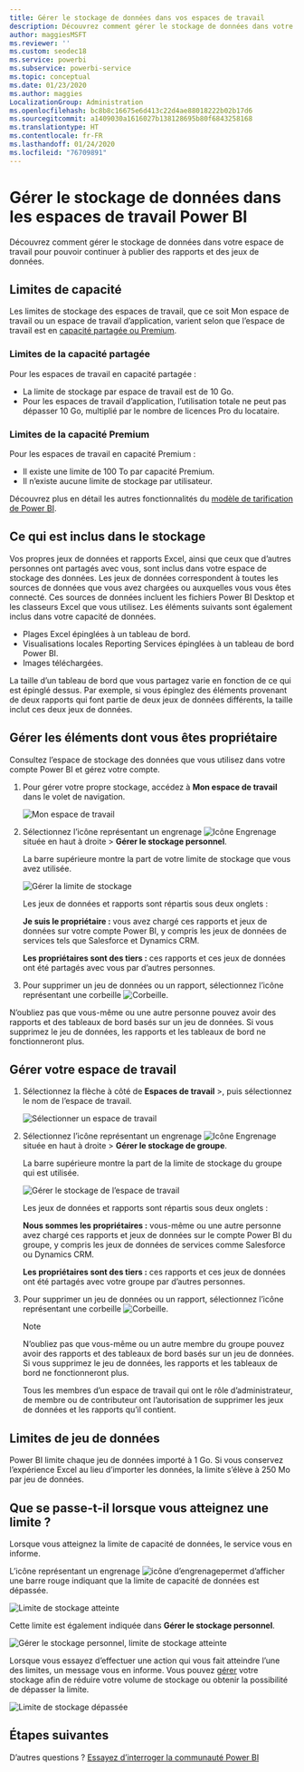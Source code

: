 ```yaml
---
title: Gérer le stockage de données dans vos espaces de travail
description: Découvrez comment gérer le stockage de données dans votre espace de travail pour être sûr de pouvoir continuer à publier des rapports et des jeux de données.
author: maggiesMSFT
ms.reviewer: ''
ms.custom: seodec18
ms.service: powerbi
ms.subservice: powerbi-service
ms.topic: conceptual
ms.date: 01/23/2020
ms.author: maggies
LocalizationGroup: Administration
ms.openlocfilehash: bc8b8c16675e6d413c22d4ae88018222b02b17d6
ms.sourcegitcommit: a1409030a1616027b138128695b80f6843258168
ms.translationtype: HT
ms.contentlocale: fr-FR
ms.lasthandoff: 01/24/2020
ms.locfileid: "76709891"
---
```

# <a name="manage-data-storage-in-power-bi-workspaces"></a>Gérer le stockage de données dans les espaces de travail Power BI

Découvrez comment gérer le stockage de données dans votre espace de travail pour pouvoir continuer à publier des rapports et des jeux de données.

## <a name="capacity-limits"></a>Limites de capacité

Les limites de stockage des espaces de travail, que ce soit Mon espace de travail ou un espace de travail d’application, varient selon que l’espace de travail est en [capacité partagée ou Premium](service-basic-concepts.md#capacities).

### <a name="shared-capacity-limits"></a>Limites de la capacité partagée
Pour les espaces de travail en capacité partagée : 

- La limite de stockage par espace de travail est de 10 Go.
- Pour les espaces de travail d’application, l’utilisation totale ne peut pas dépasser 10 Go, multiplié par le nombre de licences Pro du locataire.

### <a name="premium-capacity-limits"></a>Limites de la capacité Premium
Pour les espaces de travail en capacité Premium :
- Il existe une limite de 100 To par capacité Premium.
- Il n’existe aucune limite de stockage par utilisateur.

Découvrez plus en détail les autres fonctionnalités du [modèle de tarification de Power BI](https://powerbi.microsoft.com/pricing).

## <a name="whats-included-in-storage"></a>Ce qui est inclus dans le stockage

Vos propres jeux de données et rapports Excel, ainsi que ceux que d’autres personnes ont partagés avec vous, sont inclus dans votre espace de stockage des données. Les jeux de données correspondent à toutes les sources de données que vous avez chargées ou auxquelles vous vous êtes connecté. Ces sources de données incluent les fichiers Power BI Desktop et les classeurs Excel que vous utilisez. Les éléments suivants sont également inclus dans votre capacité de données.

* Plages Excel épinglées à un tableau de bord.
* Visualisations locales Reporting Services épinglées à un tableau de bord Power BI.
* Images téléchargées.

La taille d’un tableau de bord que vous partagez varie en fonction de ce qui est épinglé dessus. Par exemple, si vous épinglez des éléments provenant de deux rapports qui font partie de deux jeux de données différents, la taille inclut ces deux jeux de données.

<a name="manage"/>

## <a name="manage-items-you-own"></a>Gérer les éléments dont vous êtes propriétaire

Consultez l’espace de stockage des données que vous utilisez dans votre compte Power BI et gérez votre compte.

1. Pour gérer votre propre stockage, accédez à **Mon espace de travail** dans le volet de navigation.
   
    ![Mon espace de travail](media/service-admin-manage-your-data-storage-in-power-bi/pbi_myworkspace.png)

2. Sélectionnez l’icône représentant un engrenage ![Icône Engrenage](media/service-admin-manage-your-data-storage-in-power-bi/pbi_gearicon.png) située en haut à droite \> **Gérer le stockage personnel**.
   
    La barre supérieure montre la part de votre limite de stockage que vous avez utilisée.
   
    ![Gérer la limite de stockage](media/service-admin-manage-your-data-storage-in-power-bi/pbi_persnlstorage.png)
   
    Les jeux de données et rapports sont répartis sous deux onglets :
   
    **Je suis le propriétaire :** vous avez chargé ces rapports et jeux de données sur votre compte Power BI, y compris les jeux de données de services tels que Salesforce et Dynamics CRM.  

    **Les propriétaires sont des tiers :** ces rapports et ces jeux de données ont été partagés avec vous par d’autres personnes.
1. Pour supprimer un jeu de données ou un rapport, sélectionnez l’icône représentant une corbeille ![Corbeille](media/service-admin-manage-your-data-storage-in-power-bi/pbi_deleteicon.png).

N’oubliez pas que vous-même ou une autre personne pouvez avoir des rapports et des tableaux de bord basés sur un jeu de données. Si vous supprimez le jeu de données, les rapports et les tableaux de bord ne fonctionneront plus.

## <a name="manage-your-workspace"></a>Gérer votre espace de travail
1. Sélectionnez la flèche à côté de **Espaces de travail** \>, puis sélectionnez le nom de l’espace de travail.
   
    ![Sélectionner un espace de travail](media/service-admin-manage-your-data-storage-in-power-bi/pbi_groupworkspaces.png)
2. Sélectionnez l’icône représentant un engrenage ![Icône Engrenage](media/service-admin-manage-your-data-storage-in-power-bi/pbi_gearicon.png) située en haut à droite \> **Gérer le stockage de groupe**.
   
    La barre supérieure montre la part de la limite de stockage du groupe qui est utilisée.
   
    ![Gérer le stockage de l’espace de travail](media/service-admin-manage-your-data-storage-in-power-bi/pbi_groupstorage.png)
   
    Les jeux de données et rapports sont répartis sous deux onglets :
   
    **Nous sommes les propriétaires :** vous-même ou une autre personne avez chargé ces rapports et jeux de données sur le compte Power BI du groupe, y compris les jeux de données de services comme Salesforce ou Dynamics CRM.

    **Les propriétaires sont des tiers :** ces rapports et ces jeux de données ont été partagés avec votre groupe par d’autres personnes.

3. Pour supprimer un jeu de données ou un rapport, sélectionnez l’icône représentant une corbeille ![Corbeille](media/service-admin-manage-your-data-storage-in-power-bi/pbi_deleteicon.png).
   
   > [!NOTE]
   > N’oubliez pas que vous-même ou un autre membre du groupe pouvez avoir des rapports et des tableaux de bord basés sur un jeu de données. Si vous supprimez le jeu de données, les rapports et les tableaux de bord ne fonctionneront plus.
   
   Tous les membres d’un espace de travail qui ont le rôle d’administrateur, de membre ou de contributeur ont l’autorisation de supprimer les jeux de données et les rapports qu’il contient.

## <a name="dataset-limits"></a>Limites de jeu de données
Power BI limite chaque jeu de données importé à 1 Go. Si vous conservez l’expérience Excel au lieu d’importer les données, la limite s’élève à 250 Mo par jeu de données.

## <a name="what-happens-when-you-reach-a-limit"></a>Que se passe-t-il lorsque vous atteignez une limite ?
Lorsque vous atteignez la limite de capacité de données, le service vous en informe. 

L’icône représentant un engrenage ![icône d’engrenage](media/service-admin-manage-your-data-storage-in-power-bi/pbi_gearicon.png)permet d’afficher une barre rouge indiquant que la limite de capacité de données est dépassée.

![Limite de stockage atteinte](media/service-admin-manage-your-data-storage-in-power-bi/manage-storage-limit.png)

Cette limite est également indiquée dans **Gérer le stockage personnel**.

 ![Gérer le stockage personnel, limite de stockage atteinte](media/service-admin-manage-your-data-storage-in-power-bi/manage-storage-limit2.png)

 Lorsque vous essayez d’effectuer une action qui vous fait atteindre l’une des limites, un message vous en informe. Vous pouvez [gérer](#manage) votre stockage afin de réduire votre volume de stockage ou obtenir la possibilité de dépasser la limite.

 ![Limite de stockage dépassée](media/service-admin-manage-your-data-storage-in-power-bi/powerbi-pro-over-limit.png)

 ## <a name="next-steps"></a>Étapes suivantes

 D’autres questions ? [Essayez d’interroger la communauté Power BI](https://community.powerbi.com/)

